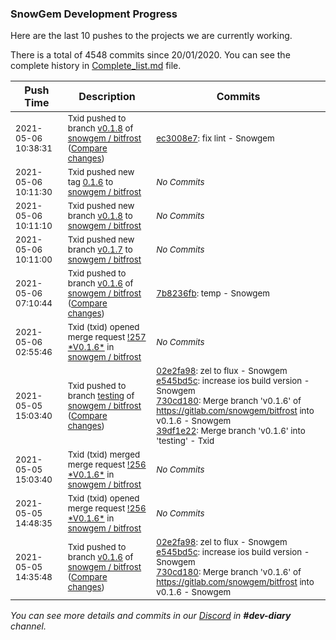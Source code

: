 
### SnowGem Development Progress

Here are the last 10 pushes to the projects we are currently working.

There is a total of 4548 commits since 20/01/2020. You can see the complete history in
 [Complete_list.md](Complete_list.md) file.

| Push Time | Description | Commits |
| --- | --- | --- |
| <sub>2021-05-06 10:38:31</sub> | <sub>Txid pushed to branch [v0\.1\.8](https://gitlab.com/snowgem/bitfrost/commits/v0.1.8) of [snowgem / bitfrost](https://gitlab.com/snowgem/bitfrost) ([Compare changes](https://gitlab.com/snowgem/bitfrost/compare/ebc2b2210a62102705bb544879c5dd6d0a37b00b...ec3008e76f6d2064108c508d2e50a6822f3677aa))</sub> | <sub>[ec3008e7](https://gitlab.com/snowgem/bitfrost/-/commit/ec3008e76f6d2064108c508d2e50a6822f3677aa): fix lint - Snowgem</sub> |
| <sub>2021-05-06 10:11:30</sub> | <sub>Txid pushed new tag [0\.1\.6](https://gitlab.com/snowgem/bitfrost/-/tags/0.1.6) to [snowgem / bitfrost](https://gitlab.com/snowgem/bitfrost)</sub> | <sub>_No Commits_</sub> |
| <sub>2021-05-06 10:11:10</sub> | <sub>Txid pushed new branch [v0\.1\.8](https://gitlab.com/snowgem/bitfrost/commits/v0.1.8) to [snowgem / bitfrost](https://gitlab.com/snowgem/bitfrost)</sub> | <sub>_No Commits_</sub> |
| <sub>2021-05-06 10:11:00</sub> | <sub>Txid pushed new branch [v0\.1\.7](https://gitlab.com/snowgem/bitfrost/commits/v0.1.7) to [snowgem / bitfrost](https://gitlab.com/snowgem/bitfrost)</sub> | <sub>_No Commits_</sub> |
| <sub>2021-05-06 07:10:44</sub> | <sub>Txid pushed to branch [v0\.1\.6](https://gitlab.com/snowgem/bitfrost/commits/v0.1.6) of [snowgem / bitfrost](https://gitlab.com/snowgem/bitfrost) ([Compare changes](https://gitlab.com/snowgem/bitfrost/compare/730cd18093e1957a4fd1425827ab66d5a4107316...7b8236fb434036edc1359412828d7d3d7f06783c))</sub> | <sub>[7b8236fb](https://gitlab.com/snowgem/bitfrost/-/commit/7b8236fb434036edc1359412828d7d3d7f06783c): temp - Snowgem</sub> |
| <sub>2021-05-06 02:55:46</sub> | <sub>Txid (txid) opened merge request [\!257 \*V0\.1\.6\*](https://gitlab.com/snowgem/bitfrost/-/merge_requests/257) in [snowgem / bitfrost](https://gitlab.com/snowgem/bitfrost)</sub> | <sub>_No Commits_</sub> |
| <sub>2021-05-05 15:03:40</sub> | <sub>Txid pushed to branch [testing](https://gitlab.com/snowgem/bitfrost/commits/testing) of [snowgem / bitfrost](https://gitlab.com/snowgem/bitfrost) ([Compare changes](https://gitlab.com/snowgem/bitfrost/compare/6c7f3ed211ab18f25c5b7d21c7e053a695ce64d3...39df1e229da6357bda87295c9124b2a8c9c306b7))</sub> | <sub>[02e2fa98](https://gitlab.com/snowgem/bitfrost/-/commit/02e2fa98e9ca2967c292b925adf178e0e2ebeb42): zel to flux - Snowgem<br>[e545bd5c](https://gitlab.com/snowgem/bitfrost/-/commit/e545bd5c8f6107b51e72830fd6aaed381750a3d3): increase ios build version - Snowgem<br>[730cd180](https://gitlab.com/snowgem/bitfrost/-/commit/730cd18093e1957a4fd1425827ab66d5a4107316): Merge branch 'v0.1.6' of https://gitlab.com/snowgem/bitfrost into v0.1.6 - Snowgem<br>[39df1e22](https://gitlab.com/snowgem/bitfrost/-/commit/39df1e229da6357bda87295c9124b2a8c9c306b7): Merge branch 'v0.1.6' into 'testing' - Txid</sub> |
| <sub>2021-05-05 15:03:40</sub> | <sub>Txid (txid) merged merge request [\!256 \*V0\.1\.6\*](https://gitlab.com/snowgem/bitfrost/-/merge_requests/256) in [snowgem / bitfrost](https://gitlab.com/snowgem/bitfrost)</sub> | <sub>_No Commits_</sub> |
| <sub>2021-05-05 14:48:35</sub> | <sub>Txid (txid) opened merge request [\!256 \*V0\.1\.6\*](https://gitlab.com/snowgem/bitfrost/-/merge_requests/256) in [snowgem / bitfrost](https://gitlab.com/snowgem/bitfrost)</sub> | <sub>_No Commits_</sub> |
| <sub>2021-05-05 14:35:48</sub> | <sub>Txid pushed to branch [v0\.1\.6](https://gitlab.com/snowgem/bitfrost/commits/v0.1.6) of [snowgem / bitfrost](https://gitlab.com/snowgem/bitfrost) ([Compare changes](https://gitlab.com/snowgem/bitfrost/compare/fd5620b7f8d51448a79af461e90099c1d4c1062c...730cd18093e1957a4fd1425827ab66d5a4107316))</sub> | <sub>[02e2fa98](https://gitlab.com/snowgem/bitfrost/-/commit/02e2fa98e9ca2967c292b925adf178e0e2ebeb42): zel to flux - Snowgem<br>[e545bd5c](https://gitlab.com/snowgem/bitfrost/-/commit/e545bd5c8f6107b51e72830fd6aaed381750a3d3): increase ios build version - Snowgem<br>[730cd180](https://gitlab.com/snowgem/bitfrost/-/commit/730cd18093e1957a4fd1425827ab66d5a4107316): Merge branch 'v0.1.6' of https://gitlab.com/snowgem/bitfrost into v0.1.6 - Snowgem</sub> |

_You can see more details and commits in our [Discord](https://discord.gg/zumGnbg) in **#dev-diary** channel._
